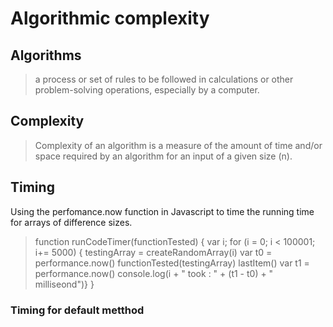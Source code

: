 # Algorithmic complexity

## Algorithms

> a process or set of rules to be followed in calculations or other problem-solving operations, especially by a computer.

## Complexity

> Complexity of an algorithm is a measure of the amount of time and/or space required by an algorithm for an input of a given size (n).

## Timing
Using the perfomance.now function in Javascript to time the running time for arrays of difference sizes.

> function runCodeTimer(functionTested) {
>  var i;
>  for (i = 0; i < 100001; i+= 5000) {
>    testingArray = createRandomArray(i)
>    var t0 = performance.now()
>    functionTested(testingArray)
>    lastItem()
>    var t1 = performance.now()
>    console.log(i + " took : " + (t1 - t0) + " milliseond")}
>   }

### Timing for default metthod

